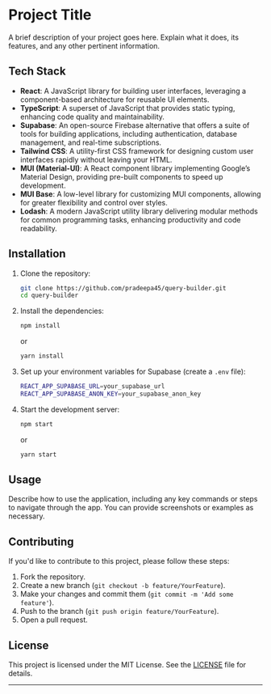 # Project Title

A brief description of your project goes here. Explain what it does, its features, and any other pertinent information.

## Tech Stack

- **React**: A JavaScript library for building user interfaces, leveraging a component-based architecture for reusable UI elements.
- **TypeScript**: A superset of JavaScript that provides static typing, enhancing code quality and maintainability.
- **Supabase**: An open-source Firebase alternative that offers a suite of tools for building applications, including authentication, database management, and real-time subscriptions.
- **Tailwind CSS**: A utility-first CSS framework for designing custom user interfaces rapidly without leaving your HTML.
- **MUI (Material-UI)**: A React component library implementing Google’s Material Design, providing pre-built components to speed up development.
- **MUI Base**: A low-level library for customizing MUI components, allowing for greater flexibility and control over styles.
- **Lodash**: A modern JavaScript utility library delivering modular methods for common programming tasks, enhancing productivity and code readability.

## Installation

1. Clone the repository:

   ```bash
   git clone https://github.com/pradeepa45/query-builder.git
   cd query-builder
   ```

2. Install the dependencies:

   ```bash
   npm install
   ```

   or

   ```bash
   yarn install
   ```

3. Set up your environment variables for Supabase (create a `.env` file):

   ```bash
   REACT_APP_SUPABASE_URL=your_supabase_url
   REACT_APP_SUPABASE_ANON_KEY=your_supabase_anon_key
   ```

4. Start the development server:

   ```bash
   npm start
   ```

   or

   ```bash
   yarn start
   ```

## Usage

Describe how to use the application, including any key commands or steps to navigate through the app. You can provide screenshots or examples as necessary.

## Contributing

If you'd like to contribute to this project, please follow these steps:

1. Fork the repository.
2. Create a new branch (`git checkout -b feature/YourFeature`).
3. Make your changes and commit them (`git commit -m 'Add some feature'`).
4. Push to the branch (`git push origin feature/YourFeature`).
5. Open a pull request.

## License

This project is licensed under the MIT License. See the [LICENSE](LICENSE) file for details.

---
